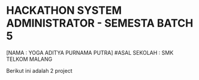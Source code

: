 # HACKATHON SYSTEM ADMINISTRATOR - SEMESTA BATCH 5

[NAMA : YOGA ADITYA PURNAMA PUTRA]
#ASAL SEKOLAH : SMK TELKOM MALANG

Berikut ini adalah 2 project

